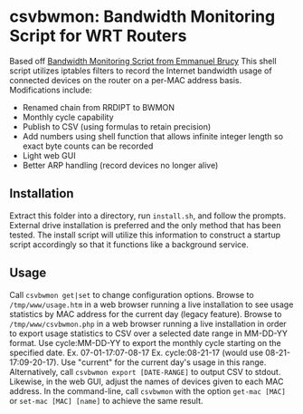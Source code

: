# csvbwmon: Bandwidth Monitoring Script for WRT Routers
Based off [Bandwidth Monitoring Script from Emmanuel Brucy](https://gist.github.com/hduffddybz/688c74f4157fe29b84fb)
This shell script utilizes iptables filters to record the Internet bandwidth usage of connected devices on the router on a per-MAC address basis.
Modifications include:
* Renamed chain from RRDIPT to BWMON
* Monthly cycle capability
* Publish to CSV (using formulas to retain precision)
* Add numbers using shell function that allows infinite integer length so exact byte counts can be recorded
* Light web GUI
* Better ARP handling (record devices no longer alive)

## Installation
Extract this folder into a directory, run `install.sh`, and follow the prompts.
External drive installation is preferred and the only method that has been tested. The install script will utilize this information to construct a startup script accordingly so that it functions like a background service.

## Usage
Call `csvbwmon get|set` to change configuration options.
Browse to `/tmp/www/usage.htm` in a web browser running a live installation to see usage statistics by MAC address for the current day (legacy feature).
Browse to `/tmp/www/csvbwmon.php` in a web browser running a live installation in order to export usage statistics to CSV over a selected date range in MM-DD-YY format. Use cycle:MM-DD-YY to export the monthly cycle starting on the specified date. Ex. 07-01-17:07-08-17 Ex. cycle:08-21-17 (would use 08-21-17:09-20-17). Use "current" for the current day's usage in this range. Alternatively, call `csvbwmon export [DATE-RANGE]` to output CSV to stdout.
Likewise, in the web GUI, adjust the names of devices given to each MAC address. In the command-line, call `csvbwmon` with the option `get-mac [MAC]` or `set-mac [MAC] [name]` to achieve the same result.